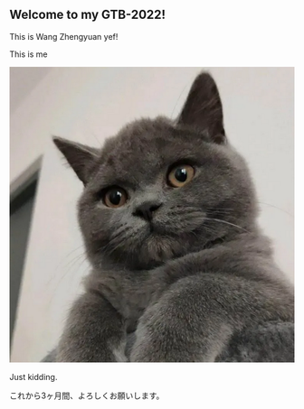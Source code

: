 ## Welcome to my GTB-2022!

This is Wang Zhengyuan yef!

This is me 

![ME HERE!](https://github.com/gtb-2022-wang-zhengyuan/.github/blob/main/photo/%E5%BE%AE%E4%BF%A1%E5%9B%BE%E7%89%87_20220403221256.png)

Just kidding.

これから3ヶ月間、よろしくお願いします。